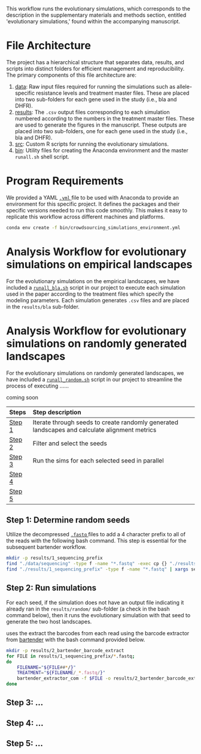 This workflow runs the evolutionary simulations, which corresponds to the description in the supplementary materials and methods section, entitled 'evolutionary simulations,' found within the accompanying manuscript. 

# File Architecture
The project has a hierarchical structure that separates data, results, and scripts into distinct folders for efficient management and reproducibility. The primary components of this file architecture are:

1. [data](https://github.com/livkosterlitz/crowdsourcing/tree/main/simulations/data): Raw input files required for running the simulations such as allele-specific resistance levels and treatment master files. These are placed into two sub-folders for each gene used in the study (i.e., bla and DHFR). 
2. [results](https://github.com/livkosterlitz/crowdsourcing/tree/main/simulations/results): The ```.csv``` output files corresponding to each simulation numbered according to the numbers in the treatment master files. These are used to generate the figures in the manuscript. These outputs are placed into two sub-folders, one for each gene used in the study (i.e., bla and DHFR). 
3. [src](https://github.com/livkosterlitz/crowdsourcing/tree/main/simulations/src): Custom R scripts for running the evolutionary simulations.
4. [bin](https://github.com/livkosterlitz/crowdsourcing/tree/main/simulations/bin): Utility files for creating the Anaconda environment and the master ```runall.sh``` shell script.

# Program Requirements
We provided a YAML [```.yml``` ](https://github.com/livkosterlitz/crowdsourcing/blob/main/simulations/bin/crowdsourcing_simulations_environment.yml) file to be used with Anaconda to provide an environment for this specific project. It defines the packages and their specific versions needed to run this code smoothly. This makes it easy to replicate this workflow across different machines and platforms. 

```bash
conda env create -f bin/crowdsourcing_simulations_environment.yml
```

# Analysis Workflow for evolutionary simulations on empirical landscapes
For the evolutionary simulations on the empirical landscapes, we have included a [```runall_bla.sh```](https://github.com/livkosterlitz/crowdsourcing/blob/main/simulations/bin/runall_bla.sh) script in our project to execute each simulation used in the paper according to the treatment files which specify the modeling parameters. Each simulation generates ```.csv``` files and are placed in the ```results/bla``` sub-folder. 


# Analysis Workflow for evolutionary simulations on randomly generated landscapes
For the evolutionary simulations on randomly generated landscapes, we have included a [```runall_random.sh```](https://github.com/livkosterlitz/crowdsourcing/blob/main/competition_analysis/bin/runall_random.sh) script in our project to streamline the process of executing ......

coming soon

|Steps| Step description |
| :--- | :--- | 
| [Step 1](#Step-1) | Iterate through seeds to create randomly generated landscapes and calculate alignment metrics| 
| [Step 2](#Step-2) | Filter and select the seeds| 
| [Step 3](#Step-3) | Run the sims for each selected seed in parallel |
| [Step 4](#Step-4) | |
| [Step 5](#Step-5) | |

## Step 1: Determine random seeds
<a id="Step-1"></a>

Utilize the decompressed [ ```.fastq``` ](https://github.com/livkosterlitz/crowdsourcing/tree/main/competition_analysis/data/sequencing) files to add a 4 character prefix to all of the reads with the following bash command. This step is essential for the subsequent bartender workflow. 

```bash
mkdir -p results/1_sequencing_prefix
find "./data/sequencing" -type f -name "*.fastq" -exec cp {} "./results/1_sequencing_prefix" \;
find "./results/1_sequencing_prefix" -type f -name "*.fastq" | xargs sed -i.bak 'n;s/^/AAAA/'
```

## Step 2: Run simulations
<a id="Step-2"></a>

For each seed, if the simulation does not have an output file indicating it already ran in the ```results/random/``` sub-folder (a check in the bash command below), then it runs the evolutionary simulation with that seed to generate the two host landscapes. 

uses the  extract the barcodes from each read using the barcode extractor from [bartender](https://github.com/LaoZZZZZ/bartender-1.1) with the bash command provided below. 

```bash
mkdir -p results/2_bartender_barcode_extract
for FILE in results/1_sequencing_prefix/*.fastq; 
do 
    FILENAME="${FILE##*/}"
    TREATMENT="${FILENAME/_*.fastq/}"
    bartender_extractor_com -f $FILE -o results/2_bartender_barcode_extract/${TREATMENT} -q ? -p AAAA[18]CGTA -m 2 -d both
done
```
## Step 3: ...
<a id="Step-3"></a>


## Step 4: ...
<a id="Step-4"></a>


## Step 5: ...
<a id="Step-5"></a>
